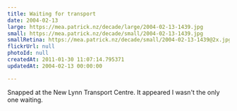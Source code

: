 ```yaml
---
title: Waiting for transport
date: 2004-02-13
large: https://mea.patrick.nz/decade/large/2004-02-13-1439.jpg
small: https://mea.patrick.nz/decade/small/2004-02-13-1439.jpg
smallRetina: https://mea.patrick.nz/decade/small/2004-02-13-1439@2x.jpg
flickrUrl: null
photoId: null
createdAt: 2011-01-30 11:07:14.795371
updatedAt: 2004-02-13 00:00:00

---
```

Snapped at the New Lynn Transport Centre. It appeared I wasn't the only one waiting.
